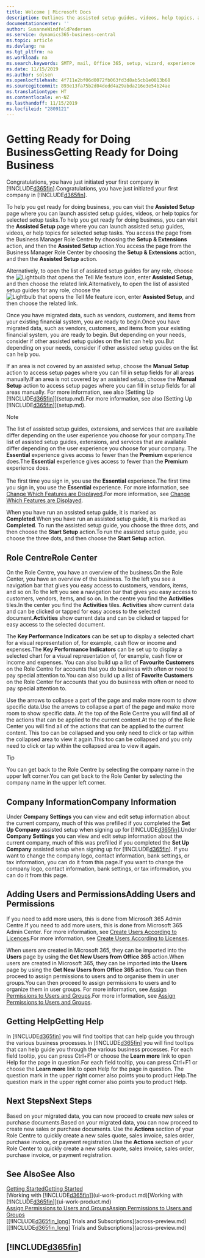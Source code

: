 ```yaml
---
title: Welcome | Microsoft Docs
description: Outlines the assisted setup guides, videos, help topics, and pages and pages to use to get ready for doing business in Business Central.
documentationcenter: ''
author: SusanneWindfeldPedersen
ms.service: dynamics365-business-central
ms.topic: article
ms.devlang: na
ms.tgt_pltfrm: na
ms.workload: na
ms.search.keywords: SMTP, mail, Office 365, setup, wizard, experience
ms.date: 11/15/2019
ms.author: solsen
ms.openlocfilehash: 4f711e2bf06d0072fb063fd3d8ab5cb1e0813b68
ms.sourcegitcommit: 893e13fa75b2d04dedd4a29abda216e3e54b24ae
ms.translationtype: HT
ms.contentlocale: en-NZ
ms.lasthandoff: 11/15/2019
ms.locfileid: "2809121"
---
```

# <a name="getting-ready-for-doing-business"></a><span data-ttu-id="2257a-103">Getting Ready for Doing Business</span><span class="sxs-lookup"><span data-stu-id="2257a-103">Getting Ready for Doing Business</span></span>
<span data-ttu-id="2257a-104">Congratulations, you have just initiated your first company in [!INCLUDE[d365fin](includes/d365fin_md.md)].</span><span class="sxs-lookup"><span data-stu-id="2257a-104">Congratulations, you have just initiated your first company in [!INCLUDE[d365fin](includes/d365fin_md.md)].</span></span>

<span data-ttu-id="2257a-105">To help you get ready for doing business, you can visit the **Assisted Setup** page where you can launch assisted setup guides, videos, or help topics for selected setup tasks.</span><span class="sxs-lookup"><span data-stu-id="2257a-105">To help you get ready for doing business, you can visit the **Assisted Setup** page where you can launch assisted setup guides, videos, or help topics for selected setup tasks.</span></span> <span data-ttu-id="2257a-106">You access the page from the Business Manager Role Centre by choosing the **Setup & Extensions** action, and then the **Assisted Setup** action.</span><span class="sxs-lookup"><span data-stu-id="2257a-106">You access the page from the Business Manager Role Center by choosing the **Setup & Extensions** action, and then the **Assisted Setup** action.</span></span>

<span data-ttu-id="2257a-107">Alternatively, to open the list of assisted setup guides for any role, choose the ![Lightbulb that opens the Tell Me feature](media/ui-search/search_small.png "Tell me what you want to do") icon, enter **Assisted Setup**, and then choose the related link.</span><span class="sxs-lookup"><span data-stu-id="2257a-107">Alternatively, to open the list of assisted setup guides for any role, choose the ![Lightbulb that opens the Tell Me feature](media/ui-search/search_small.png "Tell me what you want to do") icon, enter **Assisted Setup**, and then choose the related link.</span></span>

<span data-ttu-id="2257a-108">Once you have migrated data, such as vendors, customers, and items from your existing financial system, you are ready to begin.</span><span class="sxs-lookup"><span data-stu-id="2257a-108">Once you have migrated data, such as vendors, customers, and items from your existing financial system, you are ready to begin.</span></span> <span data-ttu-id="2257a-109">But depending on your needs, consider if other assisted setup guides on the list can help you.</span><span class="sxs-lookup"><span data-stu-id="2257a-109">But depending on your needs, consider if other assisted setup guides on the list can help you.</span></span>

<span data-ttu-id="2257a-110">If an area is not covered by an assisted setup, choose the **Manual Setup** action to access setup pages where you can fill in setup fields for all areas manually.</span><span class="sxs-lookup"><span data-stu-id="2257a-110">If an area is not covered by an assisted setup, choose the **Manual Setup** action to access setup pages where you can fill in setup fields for all areas manually.</span></span> <span data-ttu-id="2257a-111">For more information, see also [Setting Up [!INCLUDE[d365fin](includes/d365fin_md.md)]](setup.md).</span><span class="sxs-lookup"><span data-stu-id="2257a-111">For more information, see also [Setting Up [!INCLUDE[d365fin](includes/d365fin_md.md)]](setup.md).</span></span>

> [!NOTE]  
> <span data-ttu-id="2257a-112">The list of assisted setup guides, extensions, and services that are available differ depending on the user experience you choose for your company.</span><span class="sxs-lookup"><span data-stu-id="2257a-112">The list of assisted setup guides, extensions, and services that are available differ depending on the user experience you choose for your company.</span></span> <span data-ttu-id="2257a-113">The **Essential** experience gives access to fewer than the **Premium** experience does.</span><span class="sxs-lookup"><span data-stu-id="2257a-113">The **Essential** experience gives access to fewer than the **Premium** experience does.</span></span><br /><br />
> <span data-ttu-id="2257a-114">The first time you sign in, you use the **Essential** experience.</span><span class="sxs-lookup"><span data-stu-id="2257a-114">The first time you sign in, you use the **Essential** experience.</span></span> <span data-ttu-id="2257a-115">For more information, see [Change Which Features are Displayed](ui-experiences.md).</span><span class="sxs-lookup"><span data-stu-id="2257a-115">For more information, see [Change Which Features are Displayed](ui-experiences.md).</span></span>

<span data-ttu-id="2257a-116">When you have run an assisted setup guide, it is marked as **Completed**.</span><span class="sxs-lookup"><span data-stu-id="2257a-116">When you have run an assisted setup guide, it is marked as **Completed**.</span></span> <span data-ttu-id="2257a-117">To run the assisted setup guide, you choose the three dots, and then choose the **Start Setup** action.</span><span class="sxs-lookup"><span data-stu-id="2257a-117">To run the assisted setup guide, you choose the three dots, and then choose the **Start Setup** action.</span></span>

## <a name="role-center"></a><span data-ttu-id="2257a-118">Role Centre</span><span class="sxs-lookup"><span data-stu-id="2257a-118">Role Center</span></span>
<span data-ttu-id="2257a-119">On the Role Centre, you have an overview of the business.</span><span class="sxs-lookup"><span data-stu-id="2257a-119">On the Role Center, you have an overview of the business.</span></span> <span data-ttu-id="2257a-120">To the left you see a navigation bar that gives you easy access to customers, vendors, items, and so on.</span><span class="sxs-lookup"><span data-stu-id="2257a-120">To the left you see a navigation bar that gives you easy access to customers, vendors, items, and so on.</span></span> <span data-ttu-id="2257a-121">In the centre you find the **Activities** tiles.</span><span class="sxs-lookup"><span data-stu-id="2257a-121">In the center you find the **Activities** tiles.</span></span> <span data-ttu-id="2257a-122">**Activities** show current data and can be clicked or tapped for easy access to the selected document.</span><span class="sxs-lookup"><span data-stu-id="2257a-122">**Activities** show current data and can be clicked or tapped for easy access to the selected document.</span></span>

<span data-ttu-id="2257a-123">The **Key Performance Indicators** can be set up to display a selected chart for a visual representation of, for example, cash flow or income and expenses.</span><span class="sxs-lookup"><span data-stu-id="2257a-123">The **Key Performance Indicators** can be set up to display a selected chart for a visual representation of, for example, cash flow or income and expenses.</span></span> <span data-ttu-id="2257a-124">You can also build up a list of **Favourite Customers** on the Role Centre for accounts that you do business with often or need to pay special attention to.</span><span class="sxs-lookup"><span data-stu-id="2257a-124">You can also build up a list of **Favorite Customers** on the Role Center for accounts that you do business with often or need to pay special attention to.</span></span>

<span data-ttu-id="2257a-125">Use the arrows to collapse a part of the page and make more room to show specific data.</span><span class="sxs-lookup"><span data-stu-id="2257a-125">Use the arrows to collapse a part of the page and make more room to show specific data.</span></span> <span data-ttu-id="2257a-126">At the top of the Role Centre you will find all of the actions that can be applied to the current content.</span><span class="sxs-lookup"><span data-stu-id="2257a-126">At the top of the Role Center you will find all of the actions that can be applied to the current content.</span></span> <span data-ttu-id="2257a-127">This too can be collapsed and you only need to click or tap within the collapsed area to view it again.</span><span class="sxs-lookup"><span data-stu-id="2257a-127">This too can be collapsed and you only need to click or tap within the collapsed area to view it again.</span></span>

> [!TIP]  
> <span data-ttu-id="2257a-128">You can get back to the Role Centre by selecting the company name in the upper left corner.</span><span class="sxs-lookup"><span data-stu-id="2257a-128">You can get back to the Role Center by selecting the company name in the upper left corner.</span></span>

## <a name="company-information"></a><span data-ttu-id="2257a-129">Company Information</span><span class="sxs-lookup"><span data-stu-id="2257a-129">Company Information</span></span>
<span data-ttu-id="2257a-130">Under **Company Settings** you can view and edit setup information about the current company, much of this was prefilled if you completed the **Set Up Company** assisted setup when signing up for [!INCLUDE[d365fin](includes/d365fin_md.md)].</span><span class="sxs-lookup"><span data-stu-id="2257a-130">Under **Company Settings** you can view and edit setup information about the current company, much of this was prefilled if you completed the **Set Up Company** assisted setup when signing up for [!INCLUDE[d365fin](includes/d365fin_md.md)].</span></span> <span data-ttu-id="2257a-131">If you want to change the company logo, contact information, bank settings, or tax information, you can do it from this page.</span><span class="sxs-lookup"><span data-stu-id="2257a-131">If you want to change the company logo, contact information, bank settings, or tax information, you can do it from this page.</span></span>    

## <a name="adding-users-and-permissions"></a><span data-ttu-id="2257a-132">Adding Users and Permissions</span><span class="sxs-lookup"><span data-stu-id="2257a-132">Adding Users and Permissions</span></span>
<span data-ttu-id="2257a-133">If you need to add more users, this is done from Microsoft 365 Admin Centre.</span><span class="sxs-lookup"><span data-stu-id="2257a-133">If you need to add more users, this is done from Microsoft 365 Admin Center.</span></span> <span data-ttu-id="2257a-134">For more information, see [Create Users According to Licences](ui-how-users-permissions.md).</span><span class="sxs-lookup"><span data-stu-id="2257a-134">For more information, see [Create Users According to Licenses](ui-how-users-permissions.md).</span></span>

<span data-ttu-id="2257a-135">When users are created in Microsoft 365, they can be imported into the **Users** page by using the **Get New Users from Office 365** action.</span><span class="sxs-lookup"><span data-stu-id="2257a-135">When users are created in Microsoft 365, they can be imported into the **Users** page by using the **Get New Users from Office 365** action.</span></span> <span data-ttu-id="2257a-136">You can then proceed to assign permissions to users and to organise them in user groups.</span><span class="sxs-lookup"><span data-stu-id="2257a-136">You can then proceed to assign permissions to users and to organize them in user groups.</span></span> <span data-ttu-id="2257a-137">For more information, see [Assign Permissions to Users and Groups](ui-define-granular-permissions.md).</span><span class="sxs-lookup"><span data-stu-id="2257a-137">For more information, see [Assign Permissions to Users and Groups](ui-define-granular-permissions.md).</span></span>  

## <a name="getting-help"></a><span data-ttu-id="2257a-138">Getting Help</span><span class="sxs-lookup"><span data-stu-id="2257a-138">Getting Help</span></span>
<span data-ttu-id="2257a-139">In [!INCLUDE[d365fin](includes/d365fin_md.md)] you will find tooltips that can help guide you through the various business processes.</span><span class="sxs-lookup"><span data-stu-id="2257a-139">In [!INCLUDE[d365fin](includes/d365fin_md.md)] you will find tooltips that can help guide you through the various business processes.</span></span> <span data-ttu-id="2257a-140">For each field tooltip, you can press Ctrl+F1 or choose the **Learn more** link to open Help for the page in question.</span><span class="sxs-lookup"><span data-stu-id="2257a-140">For each field tooltip, you can press Ctrl+F1 or choose the **Learn more** link to open Help for the page in question.</span></span> <span data-ttu-id="2257a-141">The question mark in the upper right corner also points you to product Help.</span><span class="sxs-lookup"><span data-stu-id="2257a-141">The question mark in the upper right corner also points you to product Help.</span></span>

## <a name="next-steps"></a><span data-ttu-id="2257a-142">Next Steps</span><span class="sxs-lookup"><span data-stu-id="2257a-142">Next Steps</span></span>
<span data-ttu-id="2257a-143">Based on your migrated data, you can now proceed to create new sales or purchase documents.</span><span class="sxs-lookup"><span data-stu-id="2257a-143">Based on your migrated data, you can now proceed to create new sales or purchase documents.</span></span> <span data-ttu-id="2257a-144">Use the **Actions** section of your Role Centre to quickly create a new sales quote, sales invoice, sales order, purchase invoice, or payment registration.</span><span class="sxs-lookup"><span data-stu-id="2257a-144">Use the **Actions** section of your Role Center to quickly create a new sales quote, sales invoice, sales order, purchase invoice, or payment registration.</span></span>

## <a name="see-also"></a><span data-ttu-id="2257a-145">See Also</span><span class="sxs-lookup"><span data-stu-id="2257a-145">See Also</span></span>
[<span data-ttu-id="2257a-146">Getting Started</span><span class="sxs-lookup"><span data-stu-id="2257a-146">Getting Started</span></span>](product-get-started.md)  
<span data-ttu-id="2257a-147">[Working with [!INCLUDE[d365fin](includes/d365fin_md.md)]](ui-work-product.md)</span><span class="sxs-lookup"><span data-stu-id="2257a-147">[Working with [!INCLUDE[d365fin](includes/d365fin_md.md)]](ui-work-product.md)</span></span>  
[<span data-ttu-id="2257a-148">Assign Permissions to Users and Groups</span><span class="sxs-lookup"><span data-stu-id="2257a-148">Assign Permissions to Users and Groups</span></span>](ui-define-granular-permissions.md)  
<span data-ttu-id="2257a-149">[[!INCLUDE[d365fin_long](includes/d365fin_long_md.md)] Trials and Subscriptions](across-preview.md)</span><span class="sxs-lookup"><span data-stu-id="2257a-149">[[!INCLUDE[d365fin_long](includes/d365fin_long_md.md)] Trials and Subscriptions](across-preview.md)</span></span>  

## [!INCLUDE[d365fin](includes/free_trial_md.md)]  
